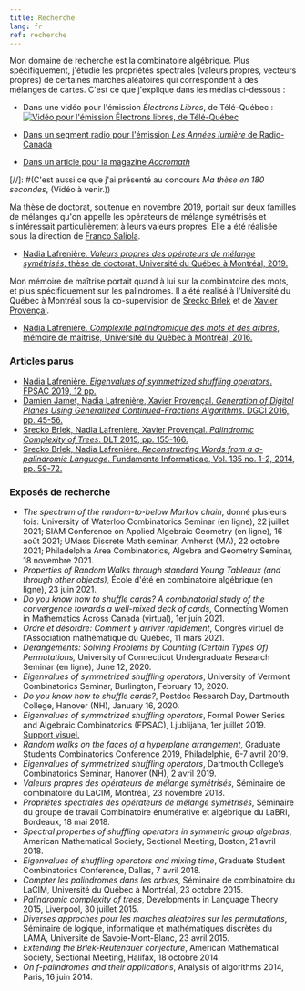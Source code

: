 ```yaml
---
title: Recherche
lang: fr
ref: recherche
---
```


Mon domaine de recherche est la combinatoire algébrique. Plus spécifiquement, j'étudie les propriétés spectrales (valeurs propres, vecteurs propres) de certaines marches aléatoires qui correspondent à des mélanges de cartes. C'est ce que j'explique dans les médias ci-dessous :

- Dans une vidéo pour l'émission _Électrons Libres_, de Télé-Québec :
[![Vidéo pour l'émission _Électrons libres_, de Télé-Québec](https://images.telequebec.tv/medias/036666/default/w1920_h1080.jpg)](https://electronslibres.telequebec.tv/episodes/36666)

- [Dans un segment radio pour l'émission _Les Années lumière_ de Radio-Canada](http://ici.radio-canada.ca/emissions/les_annees_lumiere/2015-2016/chronique.asp?idChronique=416132)

 - [Dans un article pour la magazine _Accromath_](https://accromath.uqam.ca/2021/10/ordre-et-desordre-comment-y-arriver-rapidement/)

[//]: #(C'est aussi ce que j'ai présenté au concours _Ma thèse en 180 secondes_, (Vidéo à venir.))

Ma thèse de doctorat, soutenue en novembre 2019, portait sur deux familles de mélanges qu'on appelle les opérateurs de mélange symétrisés et s'intéressait particulièrement à leurs valeurs propres. Elle a été réalisée sous la direction de [Franco Saliola](http://lacim.uqam.ca/~saliola/).
- [Nadia Lafrenière. _Valeurs propres des opérateurs de mélange symétrisés_, thèse de doctorat, Université du Québec à Montréal, 2019.](these.pdf)

Mon mémoire de maîtrise portait quand à lui sur la combinatoire des mots, et plus spécifiquement sur les palindromes. Il a été réalisé à l'Université du Québec à Montréal sous la co-supervision de [Srecko Brlek](http://lacim.uqam.ca/~brlek/) et de [Xavier Provençal](https://www.lama.univ-smb.fr/pagesmembres/provencal/). 
- [Nadia Lafrenière. _Complexité palindromique des mots et des arbres_, mémoire de maîtrise, Université du Québec à Montréal, 2016.](memoire.pdf)

### Articles parus
- [Nadia Lafrenière. _Eigenvalues of symmetrized shuffling operators_. FPSAC 2019, 12 pp.](https://arxiv.org/abs/1811.07196)
- [Damien Jamet, Nadia Lafrenière, Xavier Provençal. _Generation of Digital Planes Using Generalized Continued-Fractions Algorithms_. DGCI 2016, pp. 45-56.](JLP-DGCI2016.pdf)
- [Srecko Brlek, Nadia Lafrenière, Xavier Provençal. _Palindromic Complexity of Trees_. DLT 2015, pp. 155-166.](https://arxiv.org/abs/1505.02695)
- [Srecko Brlek, Nadia Lafrenière. _Reconstructing Words from a σ-palindromic Language_. Fundamenta Informaticae, Vol.  135 no. 1-2, 2014, pp. 59-72.](BL-sigma-pal.pdf)

### Exposés de recherche
- _The spectrum of the random-to-below Markov chain_, donné plusieurs fois: University of Waterloo Combinatorics Seminar (en ligne), 22 juillet 2021;  SIAM Conference on Applied Algebraic Geometry (en ligne), 16 août 2021; UMass Discrete Math seminar, Amherst (MA), 22 octobre 2021; Philadelphia Area Combinatorics, Algebra and Geometry Seminar, 18 novembre 2021.
- _Properties of Random Walks through standard Young Tableaux (and through other objects)_, École d'été en combinatoire algébrique (en ligne), 23 juin 2021.
- _Do you know how to shuffle cards? A combinatorial study of the convergence towards a well-mixed deck of cards_, Connecting Women in Mathematics Across Canada (virtual), 1er juin 2021.
- _Ordre et désordre: Comment y arriver rapidement_, Congrès virtuel de l'Association mathématique du Québec, 11 mars 2021.
- _Derangements: Solving Problems by Counting (Certain Types Of) Permutations,_ University of Connecticut Undergraduate Research Seminar (en ligne), June 12, 2020.
- _Eigenvalues of symmetrized shuffling operators_, University of Vermont Combinatorics Seminar, Burlington, February 10, 2020.
- _Do you know how to shuffle cards?_, Postdoc Research Day, Dartmouth College, Hanover (NH), January 16, 2020.
- _Eigenvalues of symmetrized shuffling operators_, Formal Power Series and Algebraic Combinatorics (FPSAC), Ljublijana, 1er juillet 2019. [Support visuel.](http://fpsac2019.fmf.uni-lj.si/resources/Slides/147slides.pdf)
- _Random walks on the faces of a hyperplane arrangement_, Graduate Students Combinatorics Conference 2019, Philadelphie, 6-7 avril 2019.
- _Eigenvalues of symmetrized shuffling operators_, Dartmouth College’s Combinatorics Seminar, Hanover (NH), 2 avril 2019.
- _Valeurs propres des opérateurs de mélange symétrisés_, Séminaire de combinatoire du LaCIM, Montréal, 23 novembre 2018.
- _Propriétés spectrales des opérateurs de mélange symétrisés_, Séminaire du groupe de travail Combinatoire énumérative et algébrique du LaBRI, Bordeaux, 18 mai 2018.
- _Spectral properties of shuffling operators in symmetric group algebras_, American Mathematical Society, Sectional Meeting, Boston, 21 avril 2018.
- _Eigenvalues of shuffling operators and mixing time_, Graduate Student Combinatorics Conference, Dallas, 7 avril 2018.
- _Compter les palindromes dans les arbres_, Séminaire de combinatoire du LaCIM, Université du Québec à Montréal, 23 octobre 2015.
- _Palindromic complexity of trees_, Developments in Language Theory 2015, Liverpool, 30 juillet 2015.
- _Diverses approches pour les marches aléatoires sur les permutations_, Séminaire de logique, informatique et mathématiques discrètes du LAMA, Université de Savoie-Mont-Blanc, 23 avril 2015.
- _Extending the Brlek-Reutenauer conjecture_, American Mathematical Society, Sectional Meeting, Halifax, 18 octobre 2014.
- _On f-palindromes and their applications_, Analysis of algorithms 2014, Paris, 16 juin 2014.
